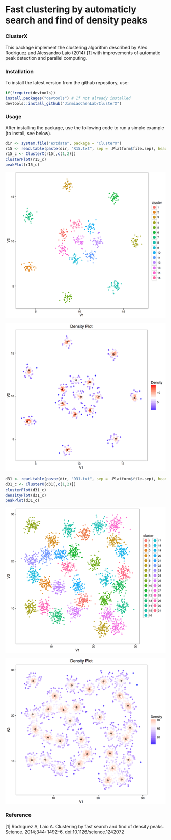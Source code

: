 Fast clustering by automaticly search and find of density peaks
===============

### ClusterX

This package implement the clustering algorithm described by Alex Rodriguez and Alessandro Laio (2014) [1] with improvements of automatic peak detection and parallel computing.


### Installation

To install the latest version from the github repository, use:

``` r
if(!require(devtools)) 
install.packages("devtools") # If not already installed
devtools::install_github("JinmiaoChenLab/ClusterX")
```


### Usage

After installing the package, use the following code to run a simple example (to install, see below).

``` r
dir <- system.file("extdata", package = "ClusterX")
r15 <- read.table(paste(dir, "R15.txt", sep = .Platform$file.sep), header = FALSE)
r15_c <- ClusterX(r15[,c(1,2)])
clusterPlot(r15_c)
peakPlot(r15_c)
```

![](R15_cluster_plot.png)

![](R15_density_plot.png)


``` r
d31 <- read.table(paste(dir, "D31.txt", sep = .Platform$file.sep), header = FALSE)
d31_c <- ClusterX(d31[,c(1,2)])
clusterPlot(d31_c)
densityPlot(d31_c)
peakPlot(d31_c)
```

![](D31_cluster_plot.png)

![](D31_density_plot.png)


### Reference

[1] Rodriguez A, Laio A. Clustering by fast search and find of density peaks. Science. 2014;344: 1492–6. doi:10.1126/science.1242072
